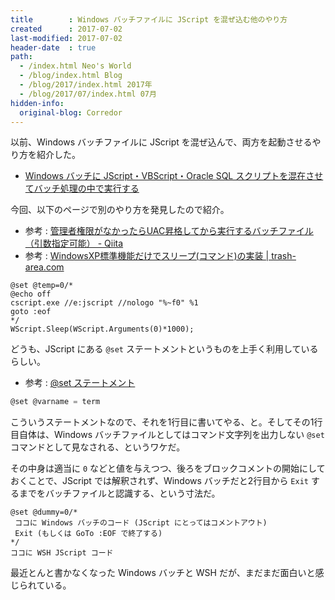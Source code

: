 ```yaml
---
title        : Windows バッチファイルに JScript を混ぜ込む他のやり方
created      : 2017-07-02
last-modified: 2017-07-02
header-date  : true
path:
  - /index.html Neo's World
  - /blog/index.html Blog
  - /blog/2017/index.html 2017年
  - /blog/2017/07/index.html 07月
hidden-info:
  original-blog: Corredor
---
```


以前、Windows バッチファイルに JScript を混ぜ込んで、両方を起動させるやり方を紹介した。

- [Windows バッチに JScript・VBScript・Oracle SQL スクリプトを混在させてバッチ処理の中で実行する](/blog/2016/10/28-01.html)

今回、以下のページで別のやり方を発見したので紹介。

- 参考 : [管理者権限がなかったらUAC昇格してから実行するバッチファイル（引数指定可能） - Qiita](http://qiita.com/noonworks/items/0452d0019b68203bc287)
- 参考 : [WindowsXP標準機能だけでスリープ(コマンド)の実装 | trash-area.com](http://trash-area.com/archives/219)

```batch
@set @temp=0/*
@echo off
cscript.exe //e:jscript //nologo "%~f0" %1
goto :eof
*/
WScript.Sleep(WScript.Arguments(0)*1000);
```

どうも、JScript にある `@set` ステートメントというものを上手く利用しているらしい。

- 参考 : [@set ステートメント](https://msdn.microsoft.com/ja-jp/library/cc427937.aspx)

```javascript
@set @varname = term
```

こういうステートメントなので、それを1行目に書いてやる、と。そしてその1行目自体は、Windows バッチファイルとしてはコマンド文字列を出力しない `@set` コマンドとして見なされる、というワケだ。

その中身は適当に `0` などと値を与えつつ、後ろをブロックコメントの開始にしておくことで、JScript では解釈されず、Windows バッチだと2行目から `Exit` するまでをバッチファイルと認識する、という寸法だ。

```batch
@set @dummy=0/*
 ココに Windows バッチのコード (JScript にとってはコメントアウト)
 Exit (もしくは GoTo :EOF で終了する)
*/
ココに WSH JScript コード
```

最近とんと書かなくなった Windows バッチと WSH だが、まだまだ面白いと感じられている。
